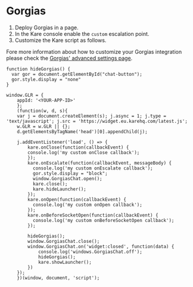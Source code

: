 # Gorgias

 1. Deploy Gorgias in a page.
 2. In the Kare console enable the `custom` escalation point.
 3. Customize the Kare script as follows.


Fore more information about how to customize your Gorgias integration please check the [Gorgias' advanced settings page](https://docs.gorgias.com/gorgias-chat/advanced-customization-new-chat).


```
function hideGorgias() {
  var gor = document.getElementById("chat-button");
  gor.style.display = "none"
}

window.GLR = {
    appId: '<YOUR-APP-ID>'
    };
    (function(w, d, s){
    var j = document.createElement(s); j.async = 1; j.type = 'text/javascript'; j.src = 'https://widget.eu.karehq.com/latest.js';
    w.GLR = w.GLR || {};
    d.getElementsByTagName('head')[0].appendChild(j);

    j.addEventListener('load', () => {
        kare.onClose(function(callbackEvent) {
        console.log('my custom onClose callback');
        });
        kare.onEscalate(function(callbackEvent, messageBody) {
          console.log('my custom onEscalate callback');
          gor.style.display = "block";
          window.GorgiasChat.open();
          kare.close();
          kare.hideLauncher();
        });
        kare.onOpen(function(callbackEvent) {
          console.log('my custom onOpen callback');
        });          
        kare.onBeforeSocketOpen(function(callbackEvent) {
          console.log('my custom onBeforeSocketOpen callback');
        });

        hideGorgias();
        window.GorgiasChat.close();
        window.GorgiasChat.on('widget:closed', function(data) {
            console.log('windows.GorgiasChat.off');
            hideGorgias();
            kare.showLauncher();
        })
    });
    })(window, document, 'script');
```
